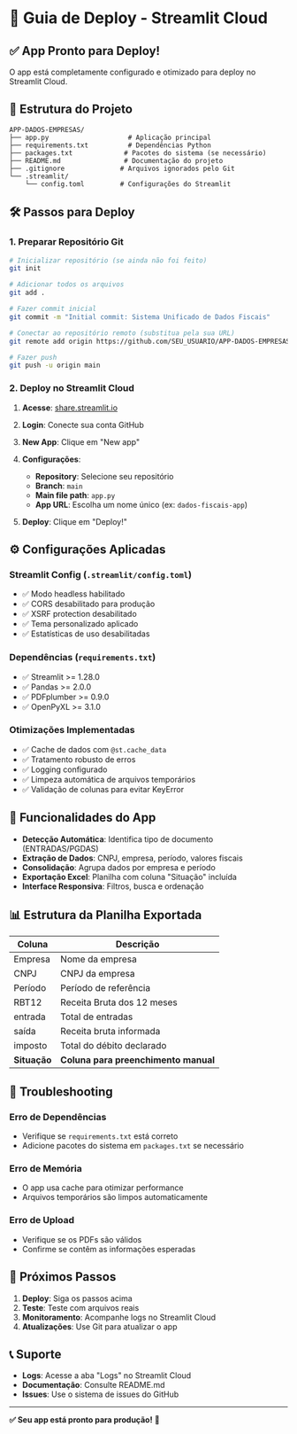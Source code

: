 # 🚀 Guia de Deploy - Streamlit Cloud

## ✅ App Pronto para Deploy!

O app está completamente configurado e otimizado para deploy no Streamlit Cloud.

## 📁 Estrutura do Projeto

```
APP-DADOS-EMPRESAS/
├── app.py                    # Aplicação principal
├── requirements.txt          # Dependências Python
├── packages.txt             # Pacotes do sistema (se necessário)
├── README.md                # Documentação do projeto
├── .gitignore              # Arquivos ignorados pelo Git
└── .streamlit/
    └── config.toml         # Configurações do Streamlit
```

## 🛠️ Passos para Deploy

### 1. Preparar Repositório Git
```bash
# Inicializar repositório (se ainda não foi feito)
git init

# Adicionar todos os arquivos
git add .

# Fazer commit inicial
git commit -m "Initial commit: Sistema Unificado de Dados Fiscais"

# Conectar ao repositório remoto (substitua pela sua URL)
git remote add origin https://github.com/SEU_USUARIO/APP-DADOS-EMPRESAS.git

# Fazer push
git push -u origin main
```

### 2. Deploy no Streamlit Cloud

1. **Acesse**: [share.streamlit.io](https://share.streamlit.io)
2. **Login**: Conecte sua conta GitHub
3. **New App**: Clique em "New app"
4. **Configurações**:
   - **Repository**: Selecione seu repositório
   - **Branch**: `main`
   - **Main file path**: `app.py`
   - **App URL**: Escolha um nome único (ex: `dados-fiscais-app`)

5. **Deploy**: Clique em "Deploy!"

## ⚙️ Configurações Aplicadas

### Streamlit Config (`.streamlit/config.toml`)
- ✅ Modo headless habilitado
- ✅ CORS desabilitado para produção
- ✅ XSRF protection desabilitado
- ✅ Tema personalizado aplicado
- ✅ Estatísticas de uso desabilitadas

### Dependências (`requirements.txt`)
- ✅ Streamlit >= 1.28.0
- ✅ Pandas >= 2.0.0
- ✅ PDFplumber >= 0.9.0
- ✅ OpenPyXL >= 3.1.0

### Otimizações Implementadas
- ✅ Cache de dados com `@st.cache_data`
- ✅ Tratamento robusto de erros
- ✅ Logging configurado
- ✅ Limpeza automática de arquivos temporários
- ✅ Validação de colunas para evitar KeyError

## 🔧 Funcionalidades do App

- **Detecção Automática**: Identifica tipo de documento (ENTRADAS/PGDAS)
- **Extração de Dados**: CNPJ, empresa, período, valores fiscais
- **Consolidação**: Agrupa dados por empresa e período
- **Exportação Excel**: Planilha com coluna "Situação" incluída
- **Interface Responsiva**: Filtros, busca e ordenação

## 📊 Estrutura da Planilha Exportada

| Coluna | Descrição |
|--------|-----------|
| Empresa | Nome da empresa |
| CNPJ | CNPJ da empresa |
| Período | Período de referência |
| RBT12 | Receita Bruta dos 12 meses |
| entrada | Total de entradas |
| saída | Receita bruta informada |
| imposto | Total do débito declarado |
| **Situação** | **Coluna para preenchimento manual** |

## 🚨 Troubleshooting

### Erro de Dependências
- Verifique se `requirements.txt` está correto
- Adicione pacotes do sistema em `packages.txt` se necessário

### Erro de Memória
- O app usa cache para otimizar performance
- Arquivos temporários são limpos automaticamente

### Erro de Upload
- Verifique se os PDFs são válidos
- Confirme se contêm as informações esperadas

## 🎯 Próximos Passos

1. **Deploy**: Siga os passos acima
2. **Teste**: Teste com arquivos reais
3. **Monitoramento**: Acompanhe logs no Streamlit Cloud
4. **Atualizações**: Use Git para atualizar o app

## 📞 Suporte

- **Logs**: Acesse a aba "Logs" no Streamlit Cloud
- **Documentação**: Consulte README.md
- **Issues**: Use o sistema de issues do GitHub

---

**✅ Seu app está pronto para produção!** 🚀
